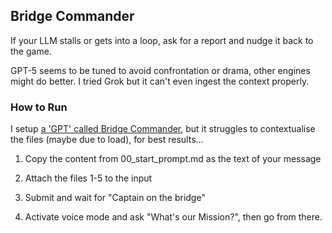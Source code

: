 ## Bridge Commander

If your LLM stalls or gets into a loop, ask for a report and nudge it back to the game.

GPT-5 seems to be tuned to avoid confrontation or drama, other engines might do better. I tried Grok but it can't even ingest the context properly.

### How to Run

I setup [a 'GPT' called Bridge Commander](https://chatgpt.com/g/g-68a7451d4ba08191a7e48b046d39dd2d-bridge-commander?model=gpt-5), but it struggles to contextualise the files (maybe due to load), for best results...

1. Copy the content from 00_start_prompt.md as the text of your message

2. Attach the files 1-5 to the input

3. Submit and wait for "Captain on the bridge"

4. Activate voice mode and ask "What's our Mission?", then go from there.